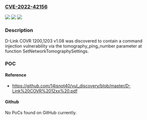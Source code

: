 ### [CVE-2022-42156](https://cve.mitre.org/cgi-bin/cvename.cgi?name=CVE-2022-42156)
![](https://img.shields.io/static/v1?label=Product&message=n%2Fa&color=blue)
![](https://img.shields.io/static/v1?label=Version&message=n%2Fa&color=blue)
![](https://img.shields.io/static/v1?label=Vulnerability&message=n%2Fa&color=brighgreen)

### Description

D-Link COVR 1200,1203 v1.08 was discovered to contain a command injection vulnerability via the tomography_ping_number parameter at function SetNetworkTomographySettings.

### POC

#### Reference
- https://github.com/14isnot40/vul_discovery/blob/master/D-Link%20COVR%2012xx%20.pdf

#### Github
No PoCs found on GitHub currently.

